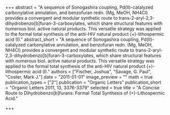 +++
abstract = "A sequence of Sonogashira coupling, Pd(II)-catalyzed carbonylative annulation, and benzofuran redn. (Mg, MeOH, NH4Cl) provides a convergent and modular synthetic route to trans-2-aryl-2,3-dihydrobenzo[b]furan-3-carboxylates, which share structural features with numerous biol. active natural products.  This versatile strategy was applied to the formal total synthesis of the anti-HIV natural product (+)-lithospermic acid (I)."
abstract_short = "A sequence of Sonogashira coupling, Pd(II)-catalyzed carbonylative annulation, and benzofuran redn. (Mg, MeOH, NH4Cl) provides a convergent and modular synthetic route to trans-2-aryl-2,3-dihydrobenzo[b]furan-3-carboxylates, which share structural features with numerous biol. active natural products.  This versatile strategy was applied to the formal total synthesis of the anti-HIV natural product (+)-lithospermic acid (I)."
authors = ["Fischer, Joshua", "Savage, G. Paul", "Coster, Mark J."]
date = "2011-01-01"
image_preview = ""
math = true
publication_types = ["2"]
publication = "Organic Letters"
publication_short = "Organic Letters 2011, 13, 3376-3379"
selected = true
title = "A Concise Route to Dihydrobenzo[b]furans: Formal Total Synthesis of (+)-Lithospermic Acid."


+++
